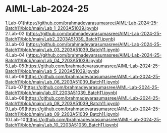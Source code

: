 # AIML-Lab-2024-25
1.Lab-01(https://github.com/brahmadevarasumasree/AIML-Lab-2024-25-Batch11/blob/main/Lab_1_2203A51039.ipynb)  
2.Lab-02 (https://github.com/brahmadevarasumasree/AIML-Lab-2024-25-Batch11/blob/main/Lab2_2203A51039_Batch11.ipynb)    
3.Lab-03 (https://github.com/brahmadevarasumasree/AIML-Lab-2024-25-Batch11/blob/main/Lab_03_2203A51039_Batch11.ipynb)  
4.Lab-04 (https://github.com/brahmadevarasumasree/AIML-Lab-2024-25-Batch11/blob/main/Lab_04_2203A51039.ipynb)  
5.Lab-05(https://github.com/brahmadevarasumasree/AIML-Lab-2024-25-Batch11/blob/main/Lab_5_2203A51039.ipynb)  
6.Lab-06(https://github.com/brahmadevarasumasree/AIML-Lab-2024-25-Batch11/blob/main/Lab_06_2203A51039_Batch11.ipynb)  
7.Lab-07(https://github.com/brahmadevarasumasree/AIML-Lab-2024-25-Batch11/blob/main/lab_07_2203A51039_Batch11.ipynb)  
8.Lab-08(https://github.com/brahmadevarasumasree/AIML-Lab-2024-25-Batch11/blob/main/Lab_08_2203A51039_Batch11.ipynb)  
9.Lab-09(https://github.com/brahmadevarasumasree/AIML-Lab-2024-25-Batch11/blob/main/Lab_09_2203A51039_Batch11.ipynb)  
10.Lab-10(https://github.com/brahmadevarasumasree/AIML-Lab-2024-25-Batch11/blob/main/Lab_10_2203A51039_Batch11.ipynb)  

